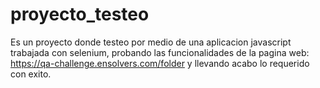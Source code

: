 # proyecto_testeo
Es un proyecto donde testeo por medio de una aplicacion javascript trabajada con selenium, probando las funcionalidades de la pagina web: https://qa-challenge.ensolvers.com/folder y llevando acabo lo requerido con exito.
